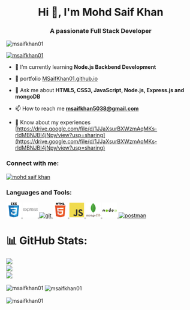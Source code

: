 <h1 align="center">Hi 👋, I'm Mohd Saif Khan</h1>
<h3 align="center">A passionate Full Stack Developer</h3>

<p align="left"> <img src="https://komarev.com/ghpvc/?username=msaifkhan01&label=Profile%20views&color=0e75b6&style=flat" alt="msaifkhan01" /> </p>

<p align="left"> <a href="https://github.com/ryo-ma/github-profile-trophy"><img src="https://github-profile-trophy.vercel.app/?username=msaifkhan01" alt="msaifkhan01" /></a> </p>

- 🌱 I’m currently learning **Node.js Backbend Development**

- 📄 portfolio [MSaifKhan01.github.io](https://msaifkhan01.github.io/)

- 💬 Ask me about **HTML5, CSS3, JavaScript, Node.js, Express.js and mongoDB**

- 📫 How to reach me **msaifkhan5038@gmail.com**


- 📄 Know about my experiences [https://drive.google.com/file/d/1JJaXsurBXWzmAqMKs-rldMBNJBI4jNpy/view?usp=sharing](https://drive.google.com/file/d/1JJaXsurBXWzmAqMKs-rldMBNJBI4jNpy/view?usp=sharing)

<h3 align="left">Connect with me:</h3>
<p align="left">
<a href="https://linkedin.com/in/mohd-saif-khan-3b4979202" target="blank"><img align="center" src="https://raw.githubusercontent.com/rahuldkjain/github-profile-readme-generator/master/src/images/icons/Social/linked-in-alt.svg" alt="mohd saif khan" height="30" width="40" /></a>
</p>

<h3 align="left">Languages and Tools:</h3>
<p align="left"> <a href="https://www.w3schools.com/css/" target="_blank" rel="noreferrer"> <img src="https://raw.githubusercontent.com/devicons/devicon/master/icons/css3/css3-original-wordmark.svg" alt="css3" width="40" height="40"/> </a> <a href="https://expressjs.com" target="_blank" rel="noreferrer"> <img src="https://raw.githubusercontent.com/devicons/devicon/master/icons/express/express-original-wordmark.svg" alt="express" width="40" height="40"/> </a> <a href="https://git-scm.com/" target="_blank" rel="noreferrer"> <img src="https://www.vectorlogo.zone/logos/git-scm/git-scm-icon.svg" alt="git" width="40" height="40"/> </a> <a href="https://www.w3.org/html/" target="_blank" rel="noreferrer"> <img src="https://raw.githubusercontent.com/devicons/devicon/master/icons/html5/html5-original-wordmark.svg" alt="html5" width="40" height="40"/> </a> <a href="https://developer.mozilla.org/en-US/docs/Web/JavaScript" target="_blank" rel="noreferrer"> <img src="https://raw.githubusercontent.com/devicons/devicon/master/icons/javascript/javascript-original.svg" alt="javascript" width="40" height="40"/> </a> <a href="https://www.mongodb.com/" target="_blank" rel="noreferrer"> <img src="https://raw.githubusercontent.com/devicons/devicon/master/icons/mongodb/mongodb-original-wordmark.svg" alt="mongodb" width="40" height="40"/> </a> <a href="https://nodejs.org" target="_blank" rel="noreferrer"> <img src="https://raw.githubusercontent.com/devicons/devicon/master/icons/nodejs/nodejs-original-wordmark.svg" alt="nodejs" width="40" height="40"/> </a> <a href="https://postman.com" target="_blank" rel="noreferrer"> <img src="https://www.vectorlogo.zone/logos/getpostman/getpostman-icon.svg" alt="postman" width="40" height="40"/> </a> </p>



# 📊 GitHub Stats:

![](https://github-readme-stats.vercel.app/api?username=msaifkhan01&theme=dark&hide_border=false&include_all_commits=false&count_private=false)<br/>
![](https://github-readme-streak-stats.herokuapp.com/?user=msaifkhan01&theme=dark&hide_border=false)<br/>
![](https://github-readme-stats.vercel.app/api/top-langs/?username=msaifkhan01&theme=dark&hide_border=false&include_all_commits=false&count_private=false&layout=compact)

<p><img align="left" src="https://github-readme-stats.vercel.app/api/top-langs?username=msaifkhan01&show_icons=true&locale=en&layout=compact" alt="msaifkhan01" /></p>

<p>&nbsp;<img align="center" src="https://github-readme-stats.vercel.app/api?username=msaifkhan01&show_icons=true&locale=en" alt="msaifkhan01" /></p>

<p><img align="center" src="https://github-readme-streak-stats.herokuapp.com/?user=msaifkhan01&" alt="msaifkhan01" /></p>


